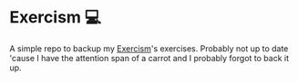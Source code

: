 # Exercism 💻

A simple repo to backup my [Exercism](https://exercism.org/)'s exercises. Probably not up to date 'cause I have the attention span of a carrot and I probably forgot to back it up.
